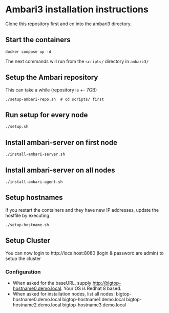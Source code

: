 # Ambari3 installation instructions

Clone this repository first and cd into the ambari3 directory.

## Start the containers
```
docker compose up -d
```

The next commands will run from the `scripts/` directory in `ambari3/`

## Setup the Ambari repository
This can take a while (repository is +- 7GB)
```
./setup-ambari-repo.sh  # cd scripts/ first
```

## Run setup for every node
```
./setup.sh
```

## Install ambari-server on first node
```
./install-ambari-server.sh
```
## Install ambari-server on all nodes
```
./install-ambari-agent.sh
```

## Setup hostnames
If you restart the containers and they have new IP addresses, update the hostfile by executing:
```
./setup-hostname.sh
```

## Setup Cluster
You can now login to http://localhost:8080 (login & password are admin) to setup the cluster

### Configuration
* When asked for the baseURL, supply http://bigtop-hostname0.demo.local. Your OS is Redhat 8 based.
* When asked for installation nodes, list all nodes: bigtop-hostname0.demo.local bigtop-hostname1.demo.local bigtop-hostname2.demo.local bigtop-hostname3.demo.local
